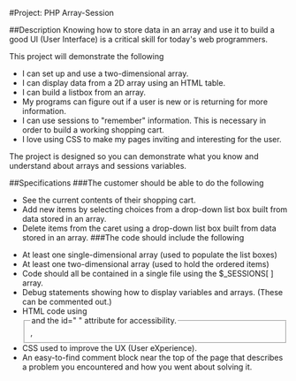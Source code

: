 #Project: PHP Array-Session

##Description
Knowing how to store data in an array and use it to build a good UI (User Interface) is a critical skill for today's web programmers. 

This project will demonstrate the following
+ I can set up and use a two-dimensional array.
+ I can display data from a 2D array using an HTML table.
+ I can build a listbox from an array.
+ My programs can figure out if a user is new or is returning for more information.
+ I can use sessions to "remember" information. This is necessary in order to build a working shopping cart.
+ I love using CSS to make my pages inviting and interesting for the user. 

The project is designed so you can demonstrate what you know and understand about arrays and sessions variables.

##Specifications
###The customer should be able to do the following
+ See the current contents of their shopping cart.
+ Add new items by selecting choices from a drop-down list box built from data stored in an array.
+ Delete items from the caret using a drop-down list box built from data stored in an array.
###The code should include the following
- At least one single-dimensional array (used to populate the list boxes)
- At least one two-dimensional array (used to hold the ordered items)
- Code should all be contained in a single file using the $_SESSIONS[ ] array.
- Debug statements showing how to display variables and arrays. (These can be commented out.)
- HTML code using <fieldset>, <legend> and the id=" " attribute for accessibility.
- CSS used to improve the UX (User eXperience).
- An easy-to-find comment block near the top of the page that describes a problem you encountered and how you went about solving it.